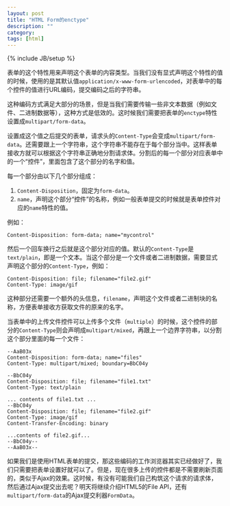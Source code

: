 ```yaml
---
layout: post
title: "HTML Form的enctype"
description: ""
category: 
tags: [html]
---
```

{% include JB/setup %}

表单的这个特性用来声明这个表单的内容类型。当我们没有显式声明这个特性的值的时候，使用的是其默认值`application/x-www-form-urlencoded`，对表单中的每个控件的值进行URL编码，提交编码之后的字符串。

这种编码方式满足大部分的场景，但是当我们需要传输一些非文本数据（例如文件、二进制数据等），这种方式是低效的。这时候我们需要把表单的`enctype`特性设置成`multipart/form-data`。

设置成这个值之后提交的表单，请求头的`Content-Type`会变成`multipart/form-data`。还需要跟上一个字符串，这个字符串不能存在于每个部分当中。这样表单接收方就可以根据这个字符串正确地分割请求体。分割后的每一个部分对应表单中的一个“控件”，里面包含了这个部分的名字和值。

每一个部分由以下几个部分组成：

1. `Content-Disposition`，固定为`form-data`。
2. `name`，声明这个部分“控件”的名称，例如一般表单提交的时候就是表单控件对应的`name`特性的值。

例如：

    Content-Disposition: form-data; name="mycontrol"

然后一个回车换行之后就是这个部分对应的值。默认的`Content-Type`是`text/plain`，即是一个文本。当这个部分是一个文件或者二进制数据，需要显式声明这个部分的`Content-Type`，例如：

    Content-Disposition: file; filename="file2.gif"
    Content-Type: image/gif

这种部分还需要一个额外的头信息，`filename`，声明这个文件或者二进制块的名称，方便表单接收方获取文件的原来的名字。

当表单中的上传文件控件可以上传多个文件（`multiple`）的时候，这个控件的部分的`Content-Type`则会声明成`multipart/mixed`，再跟上一个边界字符串，以分割这个部分里面的每一个文件：

    --AaB03x
    Content-Disposition: form-data; name="files"
    Content-Type: multipart/mixed; boundary=BbC04y

    --BbC04y
    Content-Disposition: file; filename="file1.txt"
    Content-Type: text/plain

    ... contents of file1.txt ...
    --BbC04y
    Content-Disposition: file; filename="file2.gif"
    Content-Type: image/gif
    Content-Transfer-Encoding: binary

    ...contents of file2.gif...
    --BbC04y--
    --AaB03x--

如果我们是使用HTML表单的提交，那这些编码的工作浏览器其实已经做好了，我们只需要把表单设置好就可以了。但是，现在很多上传的控件都是不需要刷新页面的，类似于Ajax的效果。这时候，有没有可能我们自己构筑这个请求的请求体，然后通过Ajax提交出去呢？明天将继续介绍HTML5的File API，还有`multipart/form-data`的Ajax提交利器`FormData`。
